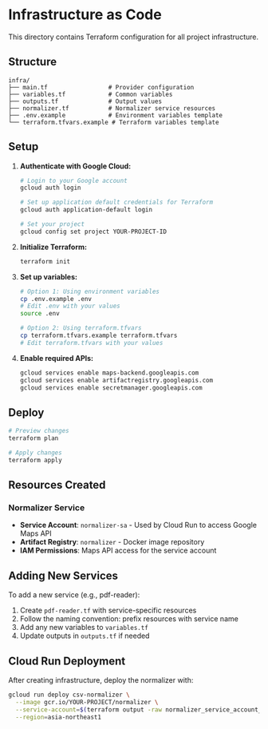 # Infrastructure as Code

This directory contains Terraform configuration for all project infrastructure.

## Structure

```
infra/
├── main.tf                 # Provider configuration
├── variables.tf            # Common variables
├── outputs.tf              # Output values
├── normalizer.tf           # Normalizer service resources
├── .env.example            # Environment variables template
└── terraform.tfvars.example # Terraform variables template
```

## Setup

1. **Authenticate with Google Cloud:**
   ```bash
   # Login to your Google account
   gcloud auth login
   
   # Set up application default credentials for Terraform
   gcloud auth application-default login
   
   # Set your project
   gcloud config set project YOUR-PROJECT-ID
   ```

2. **Initialize Terraform:**
   ```bash
   terraform init
   ```

3. **Set up variables:**
   ```bash
   # Option 1: Using environment variables
   cp .env.example .env
   # Edit .env with your values
   source .env

   # Option 2: Using terraform.tfvars
   cp terraform.tfvars.example terraform.tfvars
   # Edit terraform.tfvars with your values
   ```

4. **Enable required APIs:**
   ```bash
   gcloud services enable maps-backend.googleapis.com
   gcloud services enable artifactregistry.googleapis.com
   gcloud services enable secretmanager.googleapis.com
   ```

## Deploy

```bash
# Preview changes
terraform plan

# Apply changes
terraform apply
```

## Resources Created

### Normalizer Service
- **Service Account**: `normalizer-sa` - Used by Cloud Run to access Google Maps API
- **Artifact Registry**: `normalizer` - Docker image repository
- **IAM Permissions**: Maps API access for the service account

## Adding New Services

To add a new service (e.g., pdf-reader):
1. Create `pdf-reader.tf` with service-specific resources
2. Follow the naming convention: prefix resources with service name
3. Add any new variables to `variables.tf`
4. Update outputs in `outputs.tf` if needed

## Cloud Run Deployment

After creating infrastructure, deploy the normalizer with:
```bash
gcloud run deploy csv-normalizer \
  --image gcr.io/YOUR-PROJECT/normalizer \
  --service-account=$(terraform output -raw normalizer_service_account_email) \
  --region=asia-northeast1
```